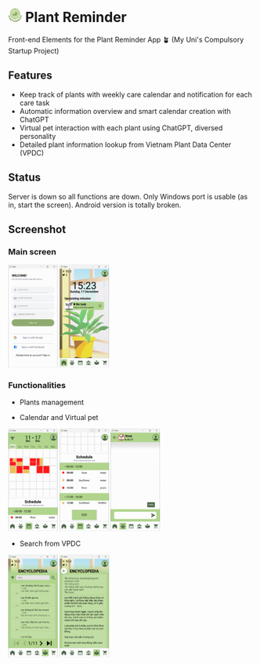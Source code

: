 # <img src="./layout/img/logo.png" alt="My Logo" style="width: 1em; height: 1em;"> Plant Reminder

Front-end Elements for the Plant Reminder App 🪴 (My Uni's Compulsory Startup Project)

## Features 
- Keep track of plants with weekly care calendar and notification for each care task
- Automatic information overview and smart calendar creation with ChatGPT
- Virtual pet interaction with each plant using ChatGPT, diversed personality
- Detailed plant information lookup from Vietnam Plant Data Center (VPDC)
  
## Status

Server is down so all functions are down. Only Windows port is usable (as in, start the screen). Android version is totally broken.

## Screenshot

### Main screen
<img src="./layout/screenshot/1.png" alt="GitHub Logo" style="width: 20%;"> <img src="./layout/screenshot/2.png" alt="GitHub Logo" style="width: 20%;">

### Functionalities
- Plants management

- Calendar and Virtual pet

<img src="./layout/screenshot/7.png" alt="GitHub Logo" style="width: 20%;"> <img src="./layout/screenshot/8.png" alt="GitHub Logo" style="width: 20%;"> <img src="./layout/screenshot/9.png" alt="GitHub Logo" style="width: 20%;">
- Search from VPDC

<img src="./layout/screenshot/10.png" alt="GitHub Logo" style="width: 20%;"> <img src="./layout/screenshot/11.png" alt="GitHub Logo" style="width: 20%;">


